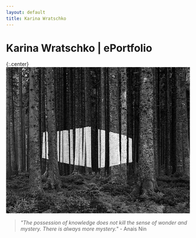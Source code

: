 ```yaml
---
layout: default
title: Karina Wratschko
---
```



# Karina Wratschko | ePortfolio

{:.center}
![Imbeir](/images/imberi.jpg)  

> *"The possession of knowledge does not kill the sense of wonder and mystery. 
There is always more mystery."* - Anais Nin  

